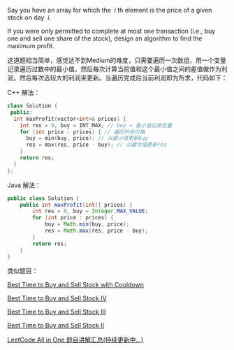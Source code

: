 Say you have an array for which the  _i_ th element is the price of a given stock on day  _i_.

If you were only permitted to complete at most one transaction (i.e., buy one and sell one share of the stock), design an algorithm to find the maximum profit.

这道题相当简单，感觉达不到Medium的难度，只需要遍历一次数组，用一个变量记录遍历过数中的最小值，然后每次计算当前值和这个最小值之间的差值做作为利润，然后每次选较大的利润来更新。当遍历完成后当前利润即为所求，代码如下：

C++ 解法：

```cpp
class Solution {
 public:
  int maxProfit(vector<int>& prices) {
    int res = 0, buy = INT_MAX; // buy = 最小值记录变量
    for (int price : prices) { // 遍历所有价格
      buy = min(buy, price); // 以最小值更新buy
      res = max(res, price - buy); // 以最大值更新res
    }
    return res;
  }
};
```

Java 解法：

```java
public class Solution {
    public int maxProfit(int[] prices) {
        int res = 0, buy = Integer.MAX_VALUE;
        for (int price : prices) {
            buy = Math.min(buy, price);
            res = Math.max(res, price - buy);
        }
        return res;
    }
}
```

类似题目：

[Best Time to Buy and Sell Stock with Cooldown](http://www.cnblogs.com/grandyang/p/4997417.html)

[Best Time to Buy and Sell Stock IV](http://www.cnblogs.com/grandyang/p/4295761.html)

[Best Time to Buy and Sell Stock III](http://www.cnblogs.com/grandyang/p/4281975.html)

[Best Time to Buy and Sell Stock II](http://www.cnblogs.com/grandyang/p/4280803.html)

[LeetCode All in One 题目讲解汇总(持续更新中...)](http://www.cnblogs.com/grandyang/p/4606334.html)
